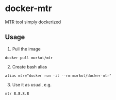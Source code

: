 # docker-mtr

[MTR](https://linux.die.net/man/8/mtr) tool simply dockerized

## Usage

1. Pull the image

```shell
docker pull morkot/mtr
```

2. Create bash alias

```shell
alias mtr="docker run -it --rm morkot/docker-mtr"
```

3. Use it as usual, e.g.

```shell
mtr 8.8.8.8
```
